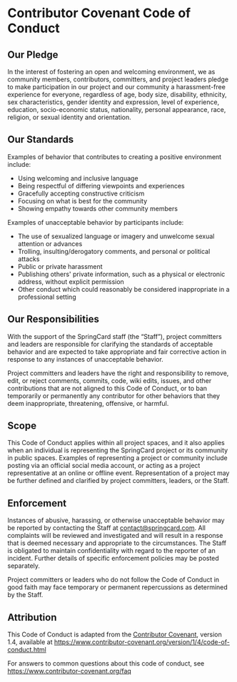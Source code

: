 # Contributor Covenant Code of Conduct

## Our Pledge

In the interest of fostering an open and welcoming environment, we as 
community members, contributors, committers, and project leaders pledge 
to make participation in our project and our community a harassment-free 
experience for everyone, regardless of age, body size, disability, ethnicity, 
sex characteristics, gender identity and expression, level of experience, 
education, socio-economic status, nationality, personal appearance, race, 
religion, or sexual identity and orientation.

## Our Standards

Examples of behavior that contributes to creating a positive environment
include:

* Using welcoming and inclusive language
* Being respectful of differing viewpoints and experiences
* Gracefully accepting constructive criticism
* Focusing on what is best for the community
* Showing empathy towards other community members

Examples of unacceptable behavior by participants include:

* The use of sexualized language or imagery and unwelcome sexual attention or
  advances
* Trolling, insulting/derogatory comments, and personal or political attacks
* Public or private harassment
* Publishing others' private information, such as a physical or electronic
  address, without explicit permission
* Other conduct which could reasonably be considered inappropriate in a
  professional setting

## Our Responsibilities

With the support of the SpringCard staff (the “Staff”), project 
committers and leaders are responsible for clarifying the standards of acceptable 
behavior and are expected to take appropriate and fair corrective action in response 
to any instances of unacceptable behavior.

Project committers and leaders have the right and responsibility to remove, edit, 
or reject comments, commits, code, wiki edits, issues, and other contributions that 
are not aligned to this Code of Conduct, or to ban temporarily or permanently any 
contributor for other behaviors that they deem inappropriate, threatening, offensive, 
or harmful.

## Scope

This Code of Conduct applies within all project spaces, and it also applies when an 
individual is representing the SpringCard project or its community 
in public spaces. Examples of representing a project or community include posting via 
an official social media account, or acting as a project representative at an online 
or offline event. Representation of a project may be further defined and clarified by 
project committers, leaders, or the Staff.

## Enforcement

Instances of abusive, harassing, or otherwise unacceptable behavior may be reported 
by contacting the Staff at contact@springcard.com. All complaints will be reviewed 
and investigated and will result in a response that is deemed necessary and appropriate 
to the circumstances. The Staff is obligated to maintain confidentiality with regard to 
the reporter of an incident. Further details of specific enforcement policies may be 
posted separately.

Project committers or leaders who do not follow the Code of Conduct in good faith may 
face temporary or permanent repercussions as determined by the Staff.

## Attribution

This Code of Conduct is adapted from the [Contributor Covenant][homepage], version 1.4,
available at https://www.contributor-covenant.org/version/1/4/code-of-conduct.html

[homepage]: https://www.contributor-covenant.org

For answers to common questions about this code of conduct, see
https://www.contributor-covenant.org/faq
